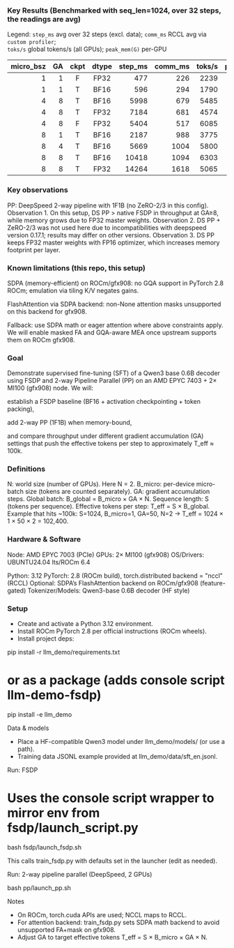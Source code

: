### Key Results (Benchmarked with seq_len=1024, over 32 steps, the readings are avg)

Legend: 
`step_ms` avg over 32 steps (excl. data); 
`comm_ms` RCCL avg via `custom profiler`;  
`toks/s` global tokens/s (all GPUs); 
`peak_mem(G)` per-GPU 

| micro_bsz | GA | ckpt | dtype | step_ms | comm_ms | toks/s | peak_mem(G) |
|----------:|---:|:----:|:----:|-------:|--------:|------:|------------:|
| 1 | 1 | F | FP32 | 477 | 226 | 2239 | 9.1 |
| 1 | 1 | T | BF16 | 596 | 294 | 1790 | 8.41 |
| 4 | 8 | T | BF16 | 5998 | 679 | 5485 | 13.6 |
| 4 | 8 | T | FP32 | 7184 | 681 | 4574 | 17 |
| 4 | 8 | F | FP32 | 5404 | 517 | 6085 | 27.3 |
| 8 | 1 | T | BF16 | 2187 | 988 | 3775 | 17.8 |
| 8 | 4 | T | BF16 | 5669 | 1004 | 5800 | 20.16 |
| 8 | 8 | T | BF16 | 10418 | 1094 | 6303 | 20.16 |
| 8 | 8 | T | FP32 | 14264 | 1618 | 5065 | 28.35 |

### Key observations
PP: DeepSpeed 2-way pipeline with 1F1B (no ZeRO-2/3 in this config).
Observation 1. On this setup, DS PP > native FSDP in throughput at GA≥8, while memory grows due to FP32 master weights.
Observation 2. DS PP + ZeRO-2/3 was not used here due to incompatibilities with deepspeed version 0.17.1; results may differ on other versions.
Observation 3. DS PP keeps FP32 master weights with FP16 optimizer, which increases memory footprint per layer.


### Known limitations (this repo, this setup)

SDPA (memory-efficient) on ROCm/gfx908: no GQA support in PyTorch 2.8 ROCm; emulation via tiling K/V negates gains.

FlashAttention via SDPA backend: non-None attention masks unsupported on this backend for gfx908.

Fallback: use SDPA math or eager attention where above constraints apply.
We will enable masked FA and GQA-aware MEA once upstream supports them on ROCm gfx908.


### Goal

Demonstrate supervised fine-tuning (SFT) of a Qwen3 base 0.6B decoder using FSDP and 2-way Pipeline Parallel (PP) on an AMD EPYC 7403 + 2× MI100 (gfx908) node.
We will:

establish a FSDP baseline (BF16 + activation checkpointing + token packing),

add 2-way PP (1F1B) when memory-bound,

and compare throughput under different gradient accumulation (GA) settings that push the effective tokens per step to approximately T_eff ≈ 100k.




### Definitions

N: world size (number of GPUs). Here N = 2.
B_micro: per-device micro-batch size (tokens are counted separately).
GA: gradient accumulation steps.
Global batch: B_global = B_micro × GA × N.
Sequence length: S (tokens per sequence).
Effective tokens per step: T_eff = S × B_global.
Example that hits ~100k: S=1024, B_micro=1, GA=50, N=2 → T_eff = 1024 × 1 × 50 × 2 = 102,400.


### Hardware & Software
Node: AMD EPYC 7003 (PCIe)
GPUs: 2× MI100 (gfx908)
OS/Drivers: UBUNTU24.04 lts/ROCm 6.4

Python: 3.12
PyTorch: 2.8 (ROCm build), torch.distributed backend = "nccl" (RCCL)
Optional: SDPA’s FlashAttention backend on ROCm/gfx908 (feature-gated)
Tokenizer/Models: Qwen3-base 0.6B decoder (HF style)


### Setup

- Create and activate a Python 3.12 environment.
- Install ROCm PyTorch 2.8 per official instructions (ROCm wheels).
- Install project deps:

pip install -r llm_demo/requirements.txt
# or as a package (adds console script llm-demo-fsdp)
pip install -e llm_demo


Data & models

- Place a HF-compatible Qwen3 model under llm_demo/models/ (or use a path).
- Training data JSONL example provided at llm_demo/data/sft_en.jsonl.


Run: FSDP 

# Uses the console script wrapper to mirror env from fsdp/launch_script.py
bash fsdp/launch_fsdp.sh

This calls train_fsdp.py with defaults set in the launcher (edit as needed).


Run: 2-way pipeline parallel (DeepSpeed, 2 GPUs)

bash pp/launch_pp.sh


Notes

- On ROCm, torch.cuda APIs are used; NCCL maps to RCCL.
- For attention backend: train_fsdp.py sets SDPA math backend to avoid unsupported FA+mask on gfx908.
- Adjust GA to target effective tokens T_eff = S × B_micro × GA × N.

